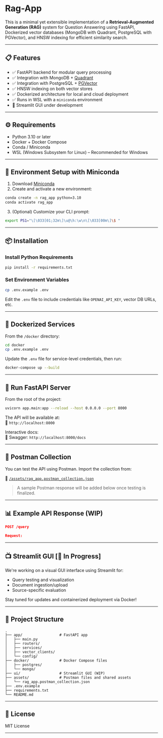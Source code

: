 # Rag-App

This is a minimal yet extensible implementation of a **Retrieval-Augmented Generation (RAG)** system for Question Answering using FastAPI, Dockerized vector databases (MongoDB with Quadrant, PostgreSQL with PGVector), and HNSW indexing for efficient similarity search.

---

## 📋 Features

- ✅ FastAPI backend for modular query processing
- ✅ Integration with MongoDB + [Quadrant](https://quadrantdb.com/)
- ✅ Integration with PostgreSQL + [PGVector](https://github.com/pgvector/pgvector)
- ✅ HNSW indexing on both vector stores
- ✅ Dockerized architecture for local and cloud deployment
- ✅ Runs in WSL with a `miniconda` environment
- 🔄 Streamlit GUI under development

---

## ⚙️ Requirements

- Python 3.10 or later
- Docker + Docker Compose
- Conda / Miniconda
- WSL (Windows Subsystem for Linux) – Recommended for Windows

---

## 🐍 Environment Setup with Miniconda

1. Download [Miniconda](https://www.anaconda.com/docs/getting-started/miniconda/install)
2. Create and activate a new environment:

```bash
conda create -n rag_app python=3.10
conda activate rag_app
```

3. (Optional) Customize your CLI prompt:

```bash
export PS1="\[\033[01;32m\]\u@\h:\w\n\[\033[00m\]\$ "
```

---

## 📦 Installation

### Install Python Requirements

```bash
pip install -r requirements.txt
```

### Set Environment Variables

```bash
cp .env.example .env
```

Edit the `.env` file to include credentials like `OPENAI_API_KEY`, vector DB URLs, etc.

---

## 🐳 Dockerized Services

From the `/docker` directory:

```bash
cd docker
cp .env.example .env
```

Update the `.env` file for service-level credentials, then run:

```bash
docker-compose up --build
```

---

## 🚀 Run FastAPI Server

From the root of the project:

```bash
uvicorn app.main:app --reload --host 0.0.0.0 --port 8000
```

The API will be available at:  
📍 `http://localhost:8000`

Interactive docs:  
📖 Swagger: `http://localhost:8000/docs`  

---

## 🧪 Postman Collection

You can test the API using Postman. Import the collection from:

📂 [`/assets/rag_app.postman_collection.json`](/assets/rag_app.postman_collection.json)

> A sample Postman response will be added below once testing is finalized.

---

## 📊 Example API Response (WIP)

```json
POST /query

Request:

```

---

## 📺 Streamlit GUI [🚧 In Progress]

We're working on a visual GUI interface using Streamlit for:

- Query testing and visualization
- Document ingestion/upload
- Source-specific evaluation

Stay tuned for updates and containerized deployment via Docker!

---

## 🧱 Project Structure

```
.
├── app/                 # FastAPI app
│   ├── main.py
│   ├── routers/
│   ├── services/
│   ├── vector_clients/
│   └── config/
├── docker/              # Docker Compose files
│   ├── postgres/
│   └── mongo/
├── ui/                  # Streamlit GUI (WIP)
├── assets/              # Postman files and shared assets
│   └── rag_app.postman_collection.json
├── .env.example
├── requirements.txt
└── README.md
```

---

## 📜 License

MIT License

---

